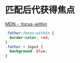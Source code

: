 # 匹配后代获得焦点

[MDN - :focus-within](https://developer.mozilla.org/zh-CN/docs/Web/CSS/:focus-within)

```css
.father:focus-within {
  border-color: red;
}
.father > input {
  background: blue;
}
```
